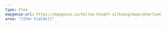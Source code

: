 ```yaml
---
type: Flea
mapgenie-url: https://mapgenie.io/hollow-knight-silksong/maps/pharloom?locationIds=477940
area: "[[Far Fields]]"
---
```


